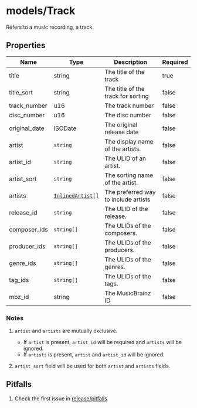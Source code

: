 # models/Track

Refers to a music recording, a track.

## Properties

| Name          | Type                                            | Description                          | Required |
| ------------- | ----------------------------------------------- | ------------------------------------ | -------- |
| title         | string                                          | The title of the track               | true     |
| title_sort    | string                                          | The title of the track for sorting   | false    |
| track_number  | u16                                             | The track number                     | false    |
| disc_number   | u16                                             | The disc number                      | false    |
| original_date | ISODate                                         | The original release date            | false    |
| artist        | `string`                                        | The display name of the artists.     | false    |
| artist_id     | `string`                                        | The ULID of an artist.               | false    |
| artist_sort   | `string`                                        | The sorting name of the artist.      | false    |
| artists       | [`InlinedArtist[]`](./generic.md#inlinedartist) | The preferred way to include artists | false    |
| release_id    | `string`                                        | The ULID of the release.             | false    |
| composer_ids  | `string[]`                                      | The ULIDs of the composers.          | false    |
| producer_ids  | `string[]`                                      | The ULIDs of the producers.          | false    |
| genre_ids     | `string[]`                                      | The ULIDs of the genres.             | false    |
| tag_ids       | `string[]`                                      | The ULIDs of the tags.               | false    |
| mbz_id        | string                                          | The MusicBrainz ID                   | false    |

### Notes

1. `artist` and `artists` are mutually exclusive.
   - If `artist` is present, `artist_id` will be required and `artists` will be ignored.
   - If `artists` is present, `artist` and `artist_id` will be ignored.

2. `artist_sort` field will be used for both `artist` and `artists` fields.

## Pitfalls

1. Check the first issue in [release/pitfalls](./release.md#pitfalls)
